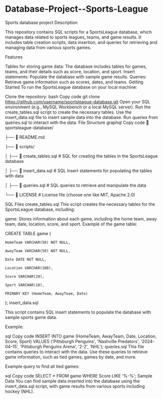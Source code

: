 # Database-Project--Sports-League
Sports database project
Description

This repository contains SQL scripts for a SportsLeague database, which manages data related to sports leagues, teams, and game results. It includes table creation scripts, data insertion, and queries for retrieving and managing data from various sports games.

Features

Tables for storing game data: The database includes tables for games, teams, and their details such as score, location, and sport.
Insert statements: Populate the database with sample game results.
Queries: Retrieve game information such as scores, dates, and teams.
Getting Started
To run the SportsLeague database on your local machine:

Clone the repository:
bash
Copy code
git clone https://github.com/username/sportsleague-database.git
Open your SQL environment (e.g., MySQL Workbench or a local MySQL server).
Run the create_tables.sql script to create the necessary tables.
Use the insert_data.sql file to insert sample data into the database.
Run queries from queries.sql to interact with the data.
File Structure
graphql
Copy code
📂 sportsleague-database/

├── 📄 README.md

├── 📂 scripts/

│   ├── 📄 create_tables.sql      # SQL for creating the tables in the SportsLeague database

│   ├── 📄 insert_data.sql        # SQL insert statements for populating the tables with data

│   ├── 📄 queries.sql            # SQL queries to retrieve and manipulate the data

└── 📄 LICENSE                    # License file (choose one like MIT, Apache 2.0)

SQL Files
create_tables.sql
This script creates the necessary tables for the SportsLeague database, including:

game: Stores information about each game, including the home team, away team, date, location, score, and sport.
Example of the game table:

CREATE TABLE game (

    HomeTeam VARCHAR(50) NOT NULL,
    
    AwayTeam VARCHAR(50) NOT NULL,
    
    Date DATE NOT NULL,
    
    Location VARCHAR(100),
    
    Score VARCHAR(20),
    
    Sport VARCHAR(10),
    
    PRIMARY KEY (HomeTeam, AwayTeam, Date)
);
insert_data.sql

This script contains SQL insert statements to populate the database with sample sports game data.

Example:

sql
Copy code
INSERT INTO game (HomeTeam, AwayTeam, Date, Location, Score, Sport)
VALUES ('Pittsburgh Penguins', 'Nashville Predators', '2024-04-15', 'Pittsburgh Penguins Arena', '2-2', 'NHL');
queries.sql
This file contains queries to interact with the data. Use these queries to retrieve game information, such as tied games, games by date, and more.

Example query to find all tied games:

sql
Copy code
SELECT * FROM game WHERE Score LIKE '%-%';
Sample Data
You can find sample data inserted into the database using the insert_data.sql script, with game results from various sports including hockey (NHL).
